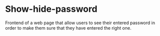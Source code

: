 # Show-hide-password
Frontend of a web page that allow users to see their entered password in order to make them sure that they have entered the right one.
